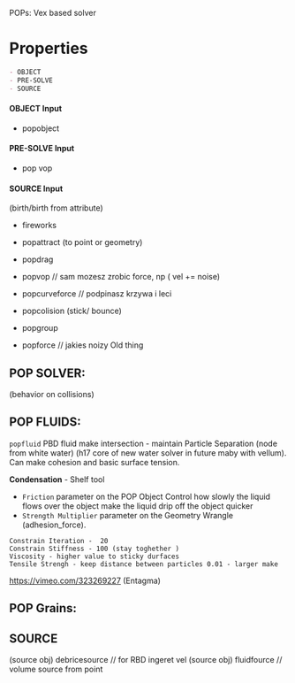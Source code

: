 
POPs: Vex based solver


# Properties
```md
- OBJECT 
- PRE-SOLVE
- SOURCE 
```

#### OBJECT Input  
- popobject  

#### PRE-SOLVE Input    
- pop vop  

#### SOURCE Input    
(birth/birth from attribute)
- fireworks  
- popattract (to point or geometry)  
- popdrag  
- popvop // sam mozesz zrobic force, np ( vel +=  noise)  
  
- popcurveforce // podpinasz krzywa i leci  
- popcolision (stick/ bounce)  
- popgroup  
- popforce // jakies noizy Old thing   

## POP SOLVER:  
(behavior on collisions)


## POP FLUIDS:  
`popfluid` PBD fluid make intersection - maintain Particle Separation (node from white water) (h17 core of new water solver in future maby with vellum).  Can make cohesion and basic surface tension.

**Condensation** - Shelf tool 
- `Friction` parameter on the POP Object Control how slowly the liquid flows over the object make the liquid drip off the object quicker
- `Strength Multiplier` parameter on the Geometry Wrangle (adhesion_force). 

```
Constrain Iteration -  20 
Constrain Stiffness - 100 (stay toghether )
Viscosity - higher value to sticky durfaces 
Tensile Strengh - keep distance between particles 0.01 - larger make
```
https://vimeo.com/323269227 (Entagma)

## POP Grains:

## SOURCE
(source obj) debricesource // for RBD ingeret vel
(source obj) fluidfource // volume source from point

